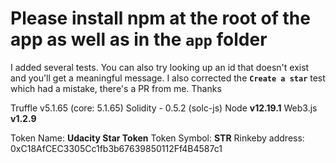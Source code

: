 # Please install npm at the root of the app as well as in the  `app` folder

I added several tests.
You can also try looking up an id that doesn't exist and you'll get a meaningful message.
I also corrected the **`Create a star`** test which had a mistake, there's a PR from me.
Thanks

Truffle v5.1.65 (core: 5.1.65)
Solidity - 0.5.2 (solc-js)
Node **v12.19.1**
Web3.js **v1.2.9**

Token Name: **Udacity Star Token**
Token Symbol: **STR**
Rinkeby address: 0xC18AfCEC3305Cc1fb3b67639850112Ff4B4587c1